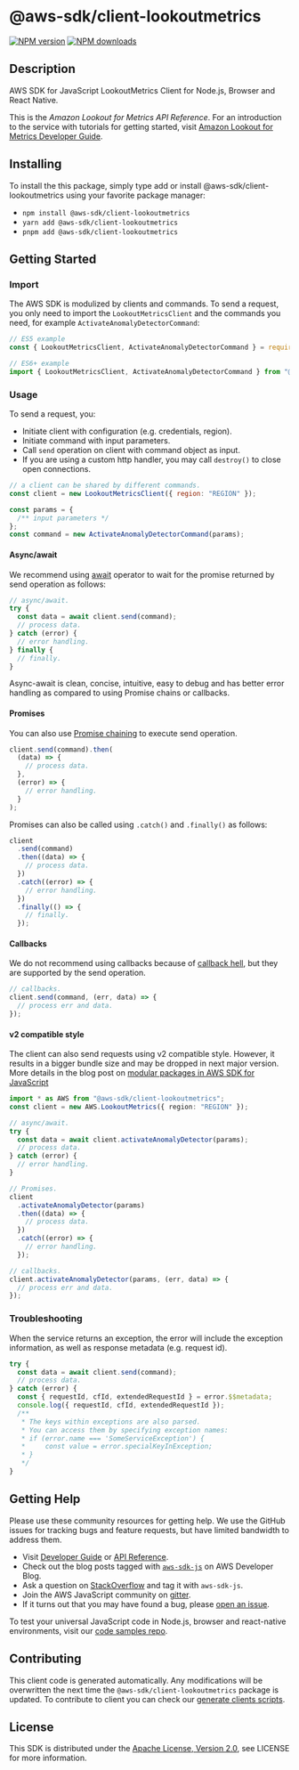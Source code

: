 <!-- generated file, do not edit directly -->

# @aws-sdk/client-lookoutmetrics

[![NPM version](https://img.shields.io/npm/v/@aws-sdk/client-lookoutmetrics/latest.svg)](https://www.npmjs.com/package/@aws-sdk/client-lookoutmetrics)
[![NPM downloads](https://img.shields.io/npm/dm/@aws-sdk/client-lookoutmetrics.svg)](https://www.npmjs.com/package/@aws-sdk/client-lookoutmetrics)

## Description

AWS SDK for JavaScript LookoutMetrics Client for Node.js, Browser and React Native.

<p>This is the <i>Amazon Lookout for Metrics API Reference</i>. For an introduction to the service
with tutorials for getting started, visit <a href="https://docs.aws.amazon.com/lookoutmetrics/latest/dev">Amazon
Lookout for Metrics Developer Guide</a>.</p>

## Installing

To install the this package, simply type add or install @aws-sdk/client-lookoutmetrics
using your favorite package manager:

- `npm install @aws-sdk/client-lookoutmetrics`
- `yarn add @aws-sdk/client-lookoutmetrics`
- `pnpm add @aws-sdk/client-lookoutmetrics`

## Getting Started

### Import

The AWS SDK is modulized by clients and commands.
To send a request, you only need to import the `LookoutMetricsClient` and
the commands you need, for example `ActivateAnomalyDetectorCommand`:

```js
// ES5 example
const { LookoutMetricsClient, ActivateAnomalyDetectorCommand } = require("@aws-sdk/client-lookoutmetrics");
```

```ts
// ES6+ example
import { LookoutMetricsClient, ActivateAnomalyDetectorCommand } from "@aws-sdk/client-lookoutmetrics";
```

### Usage

To send a request, you:

- Initiate client with configuration (e.g. credentials, region).
- Initiate command with input parameters.
- Call `send` operation on client with command object as input.
- If you are using a custom http handler, you may call `destroy()` to close open connections.

```js
// a client can be shared by different commands.
const client = new LookoutMetricsClient({ region: "REGION" });

const params = {
  /** input parameters */
};
const command = new ActivateAnomalyDetectorCommand(params);
```

#### Async/await

We recommend using [await](https://developer.mozilla.org/en-US/docs/Web/JavaScript/Reference/Operators/await)
operator to wait for the promise returned by send operation as follows:

```js
// async/await.
try {
  const data = await client.send(command);
  // process data.
} catch (error) {
  // error handling.
} finally {
  // finally.
}
```

Async-await is clean, concise, intuitive, easy to debug and has better error handling
as compared to using Promise chains or callbacks.

#### Promises

You can also use [Promise chaining](https://developer.mozilla.org/en-US/docs/Web/JavaScript/Guide/Using_promises#chaining)
to execute send operation.

```js
client.send(command).then(
  (data) => {
    // process data.
  },
  (error) => {
    // error handling.
  }
);
```

Promises can also be called using `.catch()` and `.finally()` as follows:

```js
client
  .send(command)
  .then((data) => {
    // process data.
  })
  .catch((error) => {
    // error handling.
  })
  .finally(() => {
    // finally.
  });
```

#### Callbacks

We do not recommend using callbacks because of [callback hell](http://callbackhell.com/),
but they are supported by the send operation.

```js
// callbacks.
client.send(command, (err, data) => {
  // process err and data.
});
```

#### v2 compatible style

The client can also send requests using v2 compatible style.
However, it results in a bigger bundle size and may be dropped in next major version. More details in the blog post
on [modular packages in AWS SDK for JavaScript](https://aws.amazon.com/blogs/developer/modular-packages-in-aws-sdk-for-javascript/)

```ts
import * as AWS from "@aws-sdk/client-lookoutmetrics";
const client = new AWS.LookoutMetrics({ region: "REGION" });

// async/await.
try {
  const data = await client.activateAnomalyDetector(params);
  // process data.
} catch (error) {
  // error handling.
}

// Promises.
client
  .activateAnomalyDetector(params)
  .then((data) => {
    // process data.
  })
  .catch((error) => {
    // error handling.
  });

// callbacks.
client.activateAnomalyDetector(params, (err, data) => {
  // process err and data.
});
```

### Troubleshooting

When the service returns an exception, the error will include the exception information,
as well as response metadata (e.g. request id).

```js
try {
  const data = await client.send(command);
  // process data.
} catch (error) {
  const { requestId, cfId, extendedRequestId } = error.$$metadata;
  console.log({ requestId, cfId, extendedRequestId });
  /**
   * The keys within exceptions are also parsed.
   * You can access them by specifying exception names:
   * if (error.name === 'SomeServiceException') {
   *     const value = error.specialKeyInException;
   * }
   */
}
```

## Getting Help

Please use these community resources for getting help.
We use the GitHub issues for tracking bugs and feature requests, but have limited bandwidth to address them.

- Visit [Developer Guide](https://docs.aws.amazon.com/sdk-for-javascript/v3/developer-guide/welcome.html)
  or [API Reference](https://docs.aws.amazon.com/AWSJavaScriptSDK/v3/latest/index.html).
- Check out the blog posts tagged with [`aws-sdk-js`](https://aws.amazon.com/blogs/developer/tag/aws-sdk-js/)
  on AWS Developer Blog.
- Ask a question on [StackOverflow](https://stackoverflow.com/questions/tagged/aws-sdk-js) and tag it with `aws-sdk-js`.
- Join the AWS JavaScript community on [gitter](https://gitter.im/aws/aws-sdk-js-v3).
- If it turns out that you may have found a bug, please [open an issue](https://github.com/aws/aws-sdk-js-v3/issues/new/choose).

To test your universal JavaScript code in Node.js, browser and react-native environments,
visit our [code samples repo](https://github.com/aws-samples/aws-sdk-js-tests).

## Contributing

This client code is generated automatically. Any modifications will be overwritten the next time the `@aws-sdk/client-lookoutmetrics` package is updated.
To contribute to client you can check our [generate clients scripts](https://github.com/aws/aws-sdk-js-v3/tree/main/scripts/generate-clients).

## License

This SDK is distributed under the
[Apache License, Version 2.0](http://www.apache.org/licenses/LICENSE-2.0),
see LICENSE for more information.
